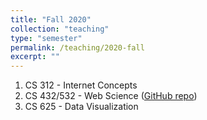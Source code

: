 ```yaml
---
title: "Fall 2020"
collection: "teaching"
type: "semester"
permalink: /teaching/2020-fall
excerpt: ""
---
```

1. CS 312 - Internet Concepts
1. CS 432/532 - Web Science ([GitHub repo](https://github.com/odu-cs432-websci/public/blob/main/fall20/README.md))
1. CS 625 - Data Visualization
